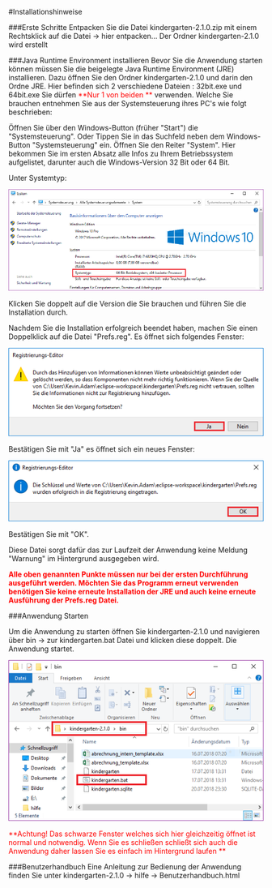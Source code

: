 #Installationshinweise

###Erste Schritte
Entpacken Sie die Datei kindergarten-2.1.0.zip mit einem Rechtsklick auf die Datei -> hier entpacken...
Der Ordner kindergarten-2.1.0 wird erstellt

###Java Runtime Environment installieren
Bevor Sie die Anwendung starten können müssen Sie die beigelegte Java Runtime Environment (JRE) installieren.
Dazu öffnen Sie den Ordner kindergarten-2.1.0 und darin den Ordne JRE.
Hier befinden sich 2 verschiedene Dateien : 32bit.exe und 64bit.exe
Sie dürfen <span style="color:red"> **Nur 1 von beiden **</span> verwenden.
Welche Sie brauchen entnehmen Sie aus der Systemsteuerung ihres PC's wie folgt beschrieben:

Öffnen Sie über den Windows-Button (früher "Start") die "Systemsteuerung".
Oder Tippen Sie in das Suchfeld neben dem Windows-Button "Systemsteuerung" ein.
Öffnen Sie den Reiter "System".
Hier bekommen Sie im ersten Absatz alle Infos zu Ihrem Betriebssystem aufgelistet, darunter auch die Windows-Version 32 Bit oder 64 Bit.

Unter Systemtyp:

![Systemsteuerung](pics/version.png "Systemsteuerung")

Klicken Sie doppelt auf die Version die Sie brauchen und führen Sie die Installation durch.

Nachdem Sie die Installation erfolgreich beendet haben, machen Sie einen Doppelklick auf die Datei "Prefs.reg".
Es öffnet sich folgendes Fenster:

![RegistrierungseditorYesNo](pics/Registrierungseditor1.png "RegistrierungseditorYesNo")

Bestätigen Sie mit "Ja" es öffnet sich ein neues Fenster:

![RegistrierungseditorOK](pics/Registrierungseditor2.png "RegistrierungseditorOK")

Bestätigen Sie mit "OK".

Diese Datei sorgt dafür das zur Laufzeit der Anwendung keine Meldung "Warnung" im Hintergrund ausgegeben wird.

<span style="color:red"> **Alle oben genannten Punkte müssen nur bei der ersten Durchführung ausgeführt werden. 
							Möchten Sie das Programm erneut verwenden benötigen	Sie keine erneute Installation der JRE und auch keine erneute Ausführung der Prefs.reg Datei.**</span>

###Anwendung Starten

Um die Anwendung zu starten öffnen Sie kindergarten-2.1.0 und navigieren über bin -> zur kindergarten.bat Datei
und klicken diese doppelt. Die Anwendung startet.

![Start](pics/start.png "Systemsteuerung")

<span style="color:red"> **Achtung! Das schwarze Fenster welches sich hier gleichzeitig öffnet ist normal und notwendig.
						   Wenn Sie es schließen schließt sich auch die Anwendung daher lassen Sie es einfach im Hintergrund laufen **</span>

###Benutzerhandbuch
Eine Anleitung zur Bedienung der Anwendung finden Sie
unter kindergarten-2.1.0 -> hilfe -> Benutzerhandbuch.html
